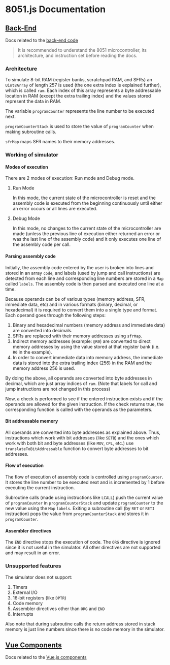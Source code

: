# 8051.js Documentation

## [Back-End](back-end)
Docs related to the [back-end code](../src/lib)

>It is recommended to understand the 8051 microcontroller, its architecture, and instruction set before reading the docs.

### Architecture
To simulate 8-bit RAM (register banks, scratchpad RAM, and SFRs) an `Uint8Array` of length 257 is used (the one extra index is explained further), which is called `ram`. Each index of this array represents a byte addressable location in RAM (except the extra trailing index) and the values stored represent the data in RAM.

The variable `programCounter` represents the line number to be executed next.

`programCounterStack` is used to store the value of `programCounter` when making subroutine calls.

`sfrMap` maps SFR names to their memory addresses.

### Working of simulator

#### Modes of execution
There are 2 modes of execution: Run mode and Debug mode.

1. Run Mode

    In this mode, the current state of the microcontroller is reset and the assembly code is executed from the beginning continuously until either an error occurs or all lines are executed.

2. Debug Mode

    In this mode, no changes to the current state of the microcontroller are made (unless the previous line of execution either returned an error or was the last line of the assembly code) and it only executes one line of the assembly code per call.

#### Parsing assembly code
Initially, the assembly code entered by the user is broken into lines and stored in an array `code`, and labels (used by jump and call instructions) are detected from each line and corresponding line numbers are stored in a `Map` called `labels`. The assembly code is then parsed and executed one line at a time.

Because operands can be of various types (memory address, SFR, immediate data, etc) and in various formats (binary, decimal, or hexadecimal) it is required to convert them into a single type and format.
Each operand goes through the following steps:

1. Binary and hexadecimal numbers (memory address and immediate data) are converted into decimals.
2. SFRs are replaced with their memory addresses using `sfrMap`.
3. Indirect memory addresses (example: `@R0`) are converted to direct memory addresses by using the value stored at that register bank (i.e. `R0` in the example).
4. In order to convert immediate data into memory address, the immediate data is stored into the extra trailing index (256) in the RAM and the memory address 256 is used.

By doing the above, all operands are converted into byte addresses in decimal, which are just array indices of `ram`.
(Note that labels for call and jump instructions are not changed in this process)

Now, a check is performed to see if the entered instruction exists and if the operands are allowed for the given instruction. If the check returns true, the corresponding function is called with the operands as the parameters.

#### Bit addressable memory
All operands are converted into byte addresses as explained above. Thus, instructions which work with bit addresses (like `SETB`) and the ones which work with both bit and byte addresses (like `MOV`, `CPL`, etc.) use `translateToBitAddressable` function to convert byte addresses to bit addresses.

#### Flow of execution
The flow of execution of assembly code is controlled using `programCounter`. It stores the line number to be executed next and is incremented by 1 before executing the current instruction.

Subroutine calls (made using instructions like `LCALL`) push the current value of `programCounter` in `programCounterStack` and update `programCounter` to the new value using the `Map` `labels`.
Exiting a subroutine call (by `RET` or `RETI` instruction) pops the value from `programCounterStack` and stores it in `programCounter`.

#### Assembler directives
The `END` directive stops the execution of code.
The `ORG` directive is ignored since it is not useful in the simulator.
All other directives are not supported and may result in an error.

### Unsupported features
The simulator does not support:

1. Timers
2. External I/O
3. 16-bit registers (like `DPTR`)
4. Code memory
5. Assembler directives other than `ORG` and `END`
6. Interrupts

Also note that during subroutine calls the return address stored in stack memory is just line numbers since there is no code memory in the simulator.

## [Vue Components](components)
Docs related to the [Vue.js components](../src/components)
